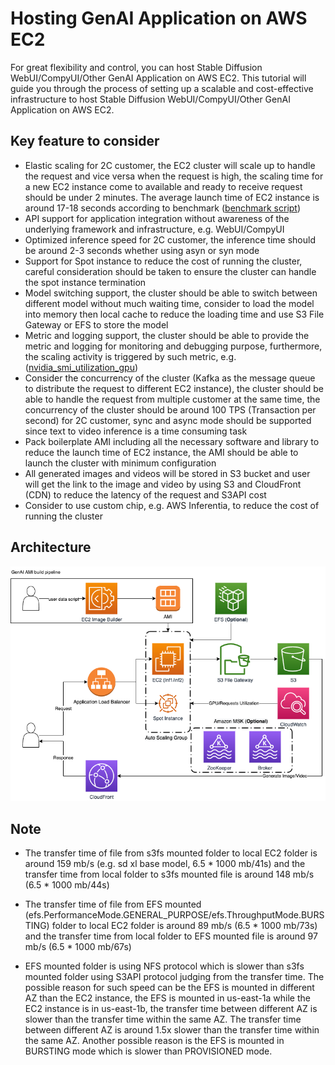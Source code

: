 # Hosting GenAI Application on AWS EC2

For great flexibility and control, you can host Stable Diffusion WebUI/CompyUI/Other GenAI Application on AWS EC2. This tutorial will guide you through the process of setting up a scalable and cost-effective infrastructure to host Stable Diffusion WebUI/CompyUI/Other GenAI Application on AWS EC2.

## Key feature to consider

- Elastic scaling for 2C customer, the EC2 cluster will scale up to handle the request and vice versa when the request is high, the scaling time for a new EC2 instance come to available and ready to receive request should be under 2 minutes. The average launch time of EC2 instance is around 17-18 seconds according to benchmark ([benchmark script](./source/scripts/ec2-benchmark.sh))
- API support for application integration without awareness of the underlying framework and infrastructure, e.g. WebUI/CompyUI
- Optimized inference speed for 2C customer, the inference time should be around 2-3 seconds whether using asyn or syn mode
- Support for Spot instance to reduce the cost of running the cluster, careful consideration should be taken to ensure the cluster can handle the spot instance termination
- Model switching support, the cluster should be able to switch between different model without much waiting time, consider to load the model into memory then local cache to reduce the loading time and use S3 File Gateway or EFS to store the model
- Metric and logging support, the cluster should be able to provide the metric and logging for monitoring and debugging purpose, furthermore, the scaling activity is triggered by such metric, e.g. ([nvidia_smi_utilization_gpu](https://docs.aws.amazon.com/AmazonCloudWatch/latest/monitoring/CloudWatch-Agent-NVIDIA-GPU.html))
- Consider the concurrency of the cluster (Kafka as the message queue to distribute the request to different EC2 instance), the cluster should be able to handle the request from multiple customer at the same time, the concurrency of the cluster should be around 100 TPS (Transaction per second) for 2C customer, sync and async mode should be supported since text to video inference is a time consuming task
- Pack boilerplate AMI including all the necessary software and library to reduce the launch time of EC2 instance, the AMI should be able to launch the cluster with minimum configuration
- All generated images and videos will be stored in S3 bucket and user will get the link to the image and video by using S3 and CloudFront (CDN) to reduce the latency of the request and S3API cost
- Consider to use custom chip, e.g. AWS Inferentia, to reduce the cost of running the cluster

## Architecture

<img src='docs/images/architecture.png'>

## Note
- The transfer time of file from s3fs mounted folder to local EC2 folder is around 159 mb/s (e.g. sd xl base model, 6.5 * 1000 mb/41s) and the transfer time from local folder to s3fs mounted file is around 148 mb/s (6.5 * 1000 mb/44s)

- The transfer time of file from EFS mounted (efs.PerformanceMode.GENERAL_PURPOSE/efs.ThroughputMode.BURSTING) folder to local EC2 folder is around 89 mb/s (6.5 * 1000 mb/73s) and the transfer time from local folder to EFS mounted file is around 97 mb/s (6.5 * 1000 mb/67s)

- EFS mounted folder is using NFS protocol which is slower than s3fs mounted folder using S3API protocol judging from the transfer time. The possible reason for such speed can be the EFS is mounted in different AZ than the EC2 instance, the EFS is mounted in us-east-1a while the EC2 instance is in us-east-1b, the transfer time between different AZ is slower than the transfer time within the same AZ. The transfer time between different AZ is around 1.5x slower than the transfer time within the same AZ. Another possible reason is the EFS is mounted in BURSTING mode which is slower than PROVISIONED mode.
